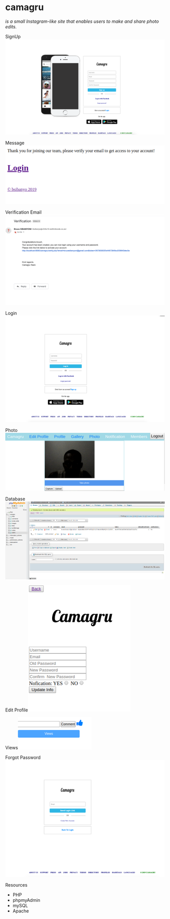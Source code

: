 # camagru

_is a small Instagram-like site that enables users to make and share photo edits._

SignUp![SignUp](/screenshots/signup.png)

Message![Message](/screenshots/verificationmsg.png)

Verification Email![Verification](/screenshots/verificationemail.png)

Login![Login](/screenshots/login.png)

Photo![Photo](/screenshots/photo.png)

Database![Database](/screenshots/database.png)

Edit Profile![Edit Profile](/screenshots/editProfile.png)

Views![Views](/screenshots/views.png)

Forgot Password![Forgot Password](/screenshots/forgotPassword.png)

Resources
* PHP
* phpmyAdmin
* mySQL
* Apache
